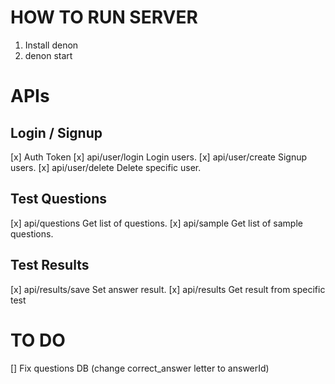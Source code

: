 # HOW TO RUN SERVER
1. Install denon
2. denon start

# APIs

## Login / Signup
[x] Auth Token
[x] api/user/login Login users.
[x] api/user/create Signup users.
[x] api/user/delete Delete specific user.
## Test Questions
[x] api/questions Get list of questions.
[x] api/sample Get list of sample questions.
## Test Results
[x] api/results/save Set answer result.
[x] api/results Get result from specific test 


# TO DO
[] Fix questions DB (change correct_answer letter to answerId)
